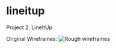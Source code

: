 lineitup
========

Project 2. LineItUp

Original Wireframes:
<img src="wireframes_mobile.jpg" alt="Rough wireframes">
